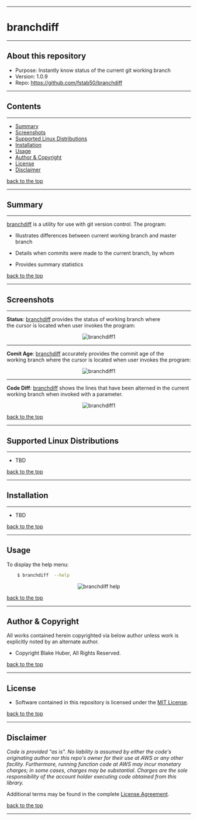<a name="top"></a>
* * *
# branchdiff
* * *

## About this repository

* Purpose: 		Instantly know status of the current git working branch
* Version:	     1.0.9
* Repo: 		https://github.com/fstab50/branchdiff


* * *
## Contents
* * *

* [Summary](#summary)
* [Screenshots](#screenshots)
* [Supported Linux Distributions](#supported-linux-distributions)
* [Installation](#installation)
* [Usage](#usage)
* [Author & Copyright](#author-copyright)
* [License](#license)
* [Disclaimer](#disclaimer)

[back to the top](#top)

* * *
## Summary
* * *

[branchdiff](https://github.com/fstab50/branchdiff) is a utility for use with git version control.  The program:

* Illustrates differences between current working branch and master branch

* Details when commits were made to the current branch, by whom

* Provides summary statistics

[back to the top](#top)

* * *
## Screenshots
* * *

**Status**: [branchdiff](https://github.com/fstab50/branchdiff) provides the status of working branch where  
the cursor is located when user invokes the program:

<p align="center">
  <img src="https://rawgithub.com/fstab50/branchdiff/master/assets/branchdiff1.png" alt="branchdiff1"/>
</p>

* * *

**Comit Age**: [branchdiff](https://github.com/fstab50/branchdiff) accurately provides the commit age of the  
working branch where the cursor is located when user invokes the program:

<p align="center">
  <img src="https://rawgithub.com/fstab50/branchdiff/master/assets/branchdiff2.png" alt="branchdiff1"/>
</p>

* * *

**Code Diff**: [branchdiff](https://github.com/fstab50/branchdiff) shows the lines that have been alterned in
the current working branch when invoked with a parameter.

<p align="center">
  <img src="https://rawgithub.com/fstab50/branchdiff/master/assets/branchdiff-code.png" alt="branchdiff1"/>
</p>



[back to the top](#top)

* * *
## Supported Linux Distributions
* * *

* TBD

[back to the top](#top)

* * *
## Installation
* * *

* TBD

[back to the top](#top)

* * *

## Usage

To display the help menu:

```bash
    $ branchdiff  --help
```

<p align="center">
  <img src="https://rawgithub.com/fstab50/branchdiff/master/assets/help-menu.png" alt="branchdiff help"/>
</p>


[back to the top](#top)

* * *

## Author & Copyright

All works contained herein copyrighted via below author unless work is explicitly noted by an alternate author.

* Copyright Blake Huber, All Rights Reserved.

[back to the top](#top)

* * *

## License

* Software contained in this repository is licensed under the [MIT License](https://opensource.org/licenses/MIT).

[back to the top](#top)

* * *

## Disclaimer

*Code is provided "as is". No liability is assumed by either the code's originating author nor this repo's owner for their use at AWS or any other facility. Furthermore, running function code at AWS may incur monetary charges; in some cases, charges may be substantial. Charges are the sole responsibility of the account holder executing code obtained from this library.*

Additional terms may be found in the complete [License Agreement](https://github.com/fstab50/branchdiff/blob/master/LICENSE).

[back to the top](#top)

* * *
